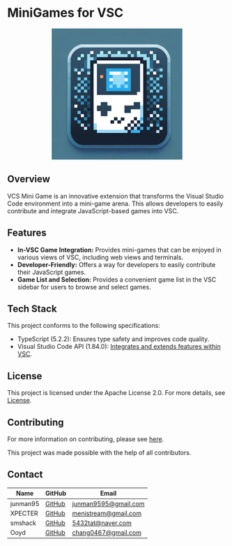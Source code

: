 # MiniGames for VSC 

<div align="center">
  <img src="https://github.com/hp-potion/test-bed/blob/main/mainImage.png?raw=true" width="300" >
</div>

## Overview
VCS Mini Game is an innovative extension that transforms the Visual Studio Code environment into a mini-game arena. This allows developers to easily contribute and integrate JavaScript-based games into VSC.

## Features
- **In-VSC Game Integration:** Provides mini-games that can be enjoyed in various views of VSC, including web views and terminals.
- **Developer-Friendly:** Offers a way for developers to easily contribute their JavaScript games.
- **Game List and Selection:** Provides a convenient game list in the VSC sidebar for users to browse and select games.


## Tech Stack
This project conforms to the following specifications:
- TypeScript (5.2.2): Ensures type safety and improves code quality.
- Visual Studio Code API (1.84.0): [Integrates and extends features within VSC](https://code.visualstudio.com/api).

## License 
This project is licensed under the Apache License 2.0. For more details, see [License](LICENSE).

## Contributing
For more information on contributing, please see [here](docs/CONTRIBUTING.md).

This project was made possible with the help of all contributors.

## Contact
| Name   | GitHub                                       | Email                |
|--------|----------------------------------------------|----------------------|
| junman95 | [GitHub](https://github.com/junman95) | junman9595@gmail.com |
| XPECTER | [GitHub](https://github.com/XPECTER) | menistream@gmail.com |
| smshack | [GitHub](https://github.com/smshack) | 5432tat@naver.com    |
| Ooyd    | [GitHub](https://github.com/Ooyd) | chang0467@gmail.com  |
